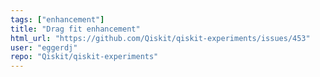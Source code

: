 ```yaml
---
tags: ["enhancement"]
title: "Drag fit enhancement"
html_url: "https://github.com/Qiskit/qiskit-experiments/issues/453"
user: "eggerdj"
repo: "Qiskit/qiskit-experiments"
---
```


